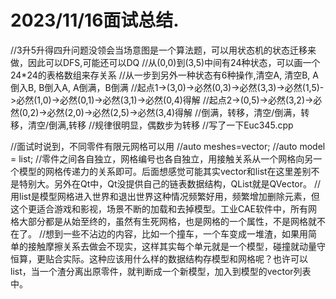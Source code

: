 # 2023/11/16面试总结.

//3升5升得四升问题没领会当场意图是一个算法题，可以用状态机的状态迁移来做，因此可以DFS,可能还可以DQ
//从(0,0)到(3,5)中间有24种状态，可以画一个24*24的表格数组来存关系
//从一步到另外一种状态有6种操作,清空A, 清空B, A倒入B, B倒入A, A倒满，B倒满
//起点1->(3,0)->必然(0,3)->必然(3,3)->必然(1,5)->必然(1,0)->必然(0,1)->必然(3,1)->必然(0,4)得解
//起点2->(0,5)->必然(3,2)->必然(0,2)->必然(2,0)->必然(2,5)->必然(3,4)得解
//倒满，转移，清空/倒满，转移，清空/倒满,转移
//规律很明显，偶数步为转移
//写了一下Euc345.cpp

//面试时说到，不同零件有限元网格可以用
//auto meshes=vector<mesh>;
//auto model = list<meshes>;
//零件之间各自独立，网格编号也各自独立，用接触关系从一个网格向另一个模型的网格传递力的关系即可。后面想感觉可能其实vector和list在这里差别不是特别大。另外在Qt中，Qt没提供自己的链表数据结构，QList就是QVector。
//用list是模型网格进入世界和退出世界这种情况频繁好用，频繁增加删除元素，但这个更适合游戏和影视，场景不断的加载和去掉模型。工业CAE软件中，所有网格大部分都是从始至终的，虽然有生死网格，也是网格的一个属性，不是网格就不在了。
//想到一些不沾边的内容，比如一个撞车，一个车变成一堆渣，如果用简单的接触摩擦关系去做会不现实，这样其实每个单元就是一个模型，碰撞就动量守恒算，更贴合实际。这种应该用什么样的数据结构存模型和网格呢？也许可以list，当一个渣分离出原零件，就判断成一个新模型，加入到模型的vector列表中。